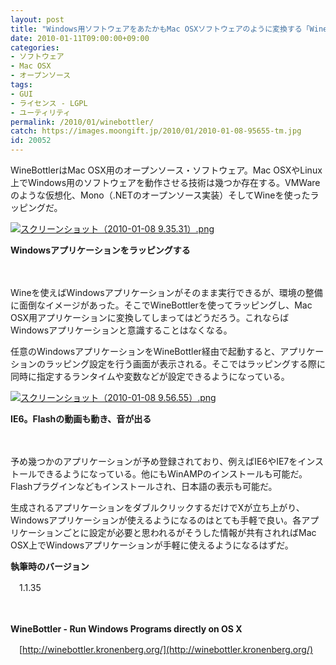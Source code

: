```yaml
---
layout: post
title: "Windows用ソフトウェアをあたかもMac OSXソフトウェアのように変換する「WineBottler」"
date: 2010-01-11T09:00:00+09:00
categories:
- ソフトウェア
- Mac OSX
- オープンソース
tags: 
- GUI
- ライセンス - LGPL
- ユーティリティ
permalink: /2010/01/winebottler/
catch: https://images.moongift.jp/2010/01/2010-01-08-95655-tm.jpg
id: 20052
---
```

WineBottlerはMac OSX用のオープンソース・ソフトウェア。Mac OSXやLinux上でWindows用のソフトウェアを動作させる技術は幾つか存在する。VMWareのような仮想化、Mono（.NETのオープンソース実装）そしてWineを使ったラッピングだ。

  

[![スクリーンショット（2010-01-08 9.35.31）.png](https://images.moongift.jp/2010/01/2010-01-08-93531-tm.jpg)](https://images.moongift.jp/2010/01/2010-01-08-93531.png)  
  
**Windowsアプリケーションをラッピングする**

  

　

  

Wineを使えばWindowsアプリケーションがそのまま実行できるが、環境の整備に面倒なイメージがあった。そこでWineBottlerを使ってラッピングし、Mac OSX用アプリケーションに変換してしまってはどうだろう。これならばWindowsアプリケーションと意識することはなくなる。

  
<!--more-->

任意のWindowsアプリケーションをWineBottler経由で起動すると、アプリケーションのラッピング設定を行う画面が表示される。そこではラッピングする際に同時に指定するランタイムや変数などが設定できるようになっている。

  

[![スクリーンショット（2010-01-08 9.56.55）.png](https://images.moongift.jp/2010/01/2010-01-08-95655-tm.jpg)](https://images.moongift.jp/2010/01/2010-01-08-95655.png)  
  
**IE6。Flashの動画も動き、音が出る**

  

　

  

予め幾つかのアプリケーションが予め登録されており、例えばIE6やIE7をインストールできるようになっている。他にもWinAMPのインストールも可能だ。Flashプラグインなどもインストールされ、日本語の表示も可能だ。

  

生成されるアプリケーションをダブルクリックするだけでXが立ち上がり、Windowsアプリケーションが使えるようになるのはとても手軽で良い。各アプリケーションごとに設定が必要と思われるがそうした情報が共有されればMac OSX上でWindowsアプリケーションが手軽に使えるようになるはずだ。

  

**執筆時のバージョン**  
  
　1.1.35

  

　

  

**WineBottler - Run Windows Programs directly on OS X**  
  
　[http://winebottler.kronenberg.org/](http://winebottler.kronenberg.org/)

  
